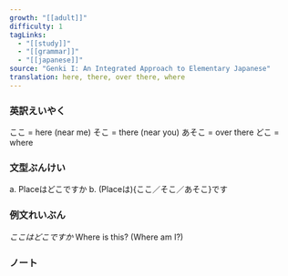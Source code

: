 ```yaml
---
growth: "[[adult]]"
difficulty: 1
tagLinks:
  - "[[study]]"
  - "[[grammar]]"
  - "[[japanese]]"
source: "Genki I: An Integrated Approach to Elementary Japanese"
translation: here, there, over there, where
---
```

### 英訳えいやく	

ここ = here (near me)
そこ = there (near you)
あそこ = over there
どこ = where
### 文型ぶんけい

a. Placeはどこですか
b. (Placeは){ここ／そこ／あそこ}です
### 例文れいぶん

*ここはどこですか* Where is this? (Where am I?)
### ノート

